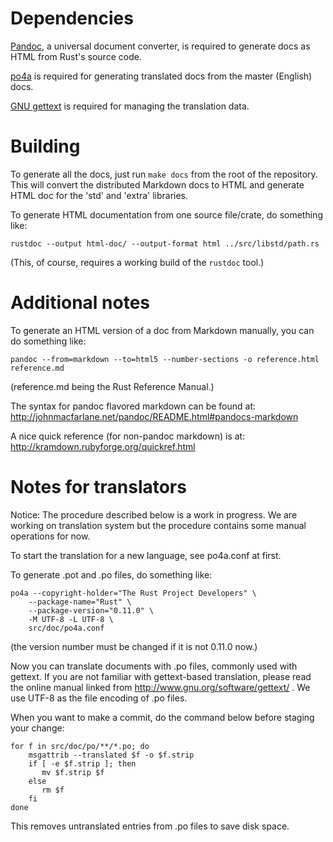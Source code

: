 # Dependencies

[Pandoc](http://johnmacfarlane.net/pandoc/installing.html), a universal
document converter, is required to generate docs as HTML from Rust's
source code.

[po4a](http://po4a.alioth.debian.org/) is required for generating translated
docs from the master (English) docs.

[GNU gettext](http://www.gnu.org/software/gettext/) is required for managing
the translation data.

# Building

To generate all the docs, just run `make docs` from the root of the repository.
This will convert the distributed Markdown docs to HTML and generate HTML doc
for the 'std' and 'extra' libraries.

To generate HTML documentation from one source file/crate, do something like:

~~~~
rustdoc --output html-doc/ --output-format html ../src/libstd/path.rs
~~~~

(This, of course, requires a working build of the `rustdoc` tool.)

# Additional notes

To generate an HTML version of a doc from Markdown manually, you can do
something like:

~~~~
pandoc --from=markdown --to=html5 --number-sections -o reference.html reference.md
~~~~

(reference.md being the Rust Reference Manual.)

The syntax for pandoc flavored markdown can be found at:
http://johnmacfarlane.net/pandoc/README.html#pandocs-markdown

A nice quick reference (for non-pandoc markdown) is at:
http://kramdown.rubyforge.org/quickref.html

# Notes for translators

Notice: The procedure described below is a work in progress. We are working on
translation system but the procedure contains some manual operations for now.

To start the translation for a new language, see po4a.conf at first.

To generate .pot and .po files, do something like:

~~~~
po4a --copyright-holder="The Rust Project Developers" \
    --package-name="Rust" \
    --package-version="0.11.0" \
    -M UTF-8 -L UTF-8 \
    src/doc/po4a.conf
~~~~

(the version number must be changed if it is not 0.11.0 now.)

Now you can translate documents with .po files, commonly used with gettext. If
you are not familiar with gettext-based translation, please read the online
manual linked from http://www.gnu.org/software/gettext/ . We use UTF-8 as the
file encoding of .po files.

When you want to make a commit, do the command below before staging your
change:

~~~~
for f in src/doc/po/**/*.po; do
    msgattrib --translated $f -o $f.strip
    if [ -e $f.strip ]; then
       mv $f.strip $f
    else
       rm $f
    fi
done
~~~~

This removes untranslated entries from .po files to save disk space.
